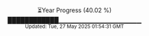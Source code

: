 <p align="center">
⏳Year Progress (40.02 %) <br>
████████████▁▁▁▁▁▁▁▁▁▁▁▁▁▁▁▁▁▁ <br>
<sub>Updated: Tue, 27 May 2025 01:54:31 GMT</sub>
</p>

